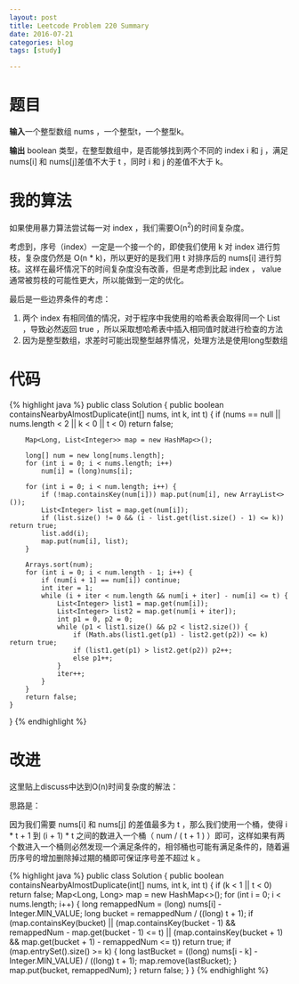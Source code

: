 ```yaml
---
layout: post
title: Leetcode Problem 220 Summary
date: 2016-07-21
categories: blog
tags: [study]

---
```


# 题目

**输入**一个整型数组 nums ，一个整型t，一个整型k。

**输出** boolean 类型，在整型数组中，是否能够找到两个不同的 index i 和 j ，满足 nums[i] 和 nums[j]差值不大于 t ，同时 i 和 j 的差值不大于 k。

# 我的算法

如果使用暴力算法尝试每一对 index ，我们需要O(n<sup>2</sup>)的时间复杂度。

考虑到，序号（index）一定是一个接一个的，即使我们使用 k 对 index 进行剪枝，复杂度仍然是 O(n * k)，所以更好的是我们用 t 对排序后的 nums[i] 进行剪枝。这样在最坏情况下的时间复杂度没有改善，但是考虑到比起 index ， value 通常被剪枝的可能性更大，所以能做到一定的优化。

最后是一些边界条件的考虑：

1. 两个 index 有相同值的情况，对于程序中我使用的哈希表会取得同一个 List ，导致必然返回 true ，所以采取想哈希表中插入相同值时就进行检查的方法
2. 因为是整型数组，求差时可能出现整型越界情况，处理方法是使用long型数组

# 代码

{% highlight java %}
public class Solution {
    public boolean containsNearbyAlmostDuplicate(int[] nums, int k, int t) {
        if (nums == null || nums.length < 2 || k < 0 || t < 0) return false;
        
        Map<Long, List<Integer>> map = new HashMap<>();
        
        long[] num = new long[nums.length];
        for (int i = 0; i < nums.length; i++)
            num[i] = (long)nums[i];
        
        for (int i = 0; i < num.length; i++) {
            if (!map.containsKey(num[i])) map.put(num[i], new ArrayList<>());
            List<Integer> list = map.get(num[i]);
            if (list.size() != 0 && (i - list.get(list.size() - 1) <= k)) return true;
            list.add(i);
            map.put(num[i], list);
        }
        
        Arrays.sort(num);
        for (int i = 0; i < num.length - 1; i++) {
            if (num[i + 1] == num[i]) continue;
            int iter = 1;
            while (i + iter < num.length && num[i + iter] - num[i] <= t) {
                List<Integer> list1 = map.get(num[i]);
                List<Integer> list2 = map.get(num[i + iter]);
                int p1 = 0, p2 = 0;
                while (p1 < list1.size() && p2 < list2.size()) {
                    if (Math.abs(list1.get(p1) - list2.get(p2)) <= k) return true;
                    if (list1.get(p1) > list2.get(p2)) p2++;
                    else p1++;
                }
                iter++;
            }
        }
        return false;
    }
}
{% endhighlight %}

# 改进

这里贴上discuss中达到O(n)时间复杂度的解法：

思路是：

因为我们需要 nums[i] 和 nums[j] 的差值最多为 t ，那么我们使用一个桶，使得 i * t + 1 到 (i + 1) * t 之间的数进入一个桶（ num / ( t + 1 ) ）即可，这样如果有两个数进入一个桶则必然发现一个满足条件的，相邻桶也可能有满足条件的，随着遍历序号的增加删除掉过期的桶即可保证序号差不超过 k 。

{% highlight java %}
public class Solution {
	public boolean containsNearbyAlmostDuplicate(int[] nums, int k, int t) {
        if (k < 1 || t < 0) return false;
        Map<Long, Long> map = new HashMap<>();
        for (int i = 0; i < nums.length; i++) {
            long remappedNum = (long) nums[i] - Integer.MIN_VALUE;
            long bucket = remappedNum / ((long) t + 1);
            if (map.containsKey(bucket)
                    || (map.containsKey(bucket - 1) && remappedNum - map.get(bucket - 1) <= t)
                        || (map.containsKey(bucket + 1) && map.get(bucket + 1) - remappedNum <= t))
                            return true;
            if (map.entrySet().size() >= k) {
                long lastBucket = ((long) nums[i - k] - Integer.MIN_VALUE) / ((long) t + 1);
                map.remove(lastBucket);
            }
            map.put(bucket, remappedNum);
        }
        return false;
    }
}
{% endhighlight %}